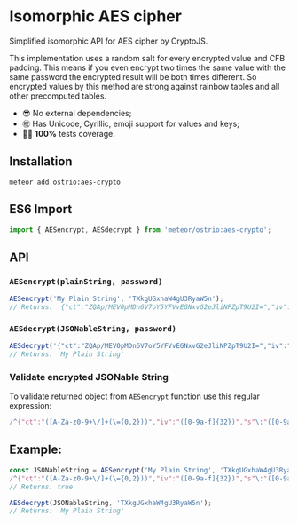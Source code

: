 # Isomorphic AES cipher

Simplified isomorphic API for AES cipher by CryptoJS.

This implementation uses a random salt for every encrypted value and CFB padding. This means if you even encrypt two times the same value with the same password the encrypted result will be both times different. So encrypted values by this method are strong against rainbow tables and all other precomputed tables.

- 😎 No external dependencies;
- ㊗️ Has Unicode, Cyrillic, emoji support for values and keys;
- 👷‍♂️ __100%__ tests coverage.

## Installation

```shell
meteor add ostrio:aes-crypto
```

## ES6 Import

```js
import { AESencrypt, AESdecrypt } from 'meteor/ostrio:aes-crypto';
```

## API

### `AESencrypt(plainString, password)`

```js
AESencrypt('My Plain String', 'TXkgUGxhaW4gU3RyaW5n');
// Returns: '{"ct":"ZQAp/MEV0pMDn6V7oY5YFVvEGNxvG2eJliNPZpT9U2I=","iv":"0e472d2cd20892ac9cfcf91dea4fe98e","s":"35e808ccc71b8c13"}'
```

### `AESdecrypt(JSONableString, password)`

```js
AESdecrypt('{"ct":"ZQAp/MEV0pMDn6V7oY5YFVvEGNxvG2eJliNPZpT9U2I=","iv":"0e472d2cd20892ac9cfcf91dea4fe98e","s":"35e808ccc71b8c13"}', 'TXkgUGxhaW4gU3RyaW5n');
// Returns: 'My Plain String'
```

### Validate encrypted JSONable String

To validate returned object from `AESencrypt` function use this regular expression:

```js
/^{"ct":"([A-Za-z0-9+\/]+(\={0,2}))","iv":"([0-9a-f]{32})","s"\:"([0-9a-f]{16})"}$/;
```

## Example:

```js
const JSONableString = AESencrypt('My Plain String', 'TXkgUGxhaW4gU3RyaW5n');
/^{"ct":"([A-Za-z0-9+\/]+(\={0,2}))","iv":"([0-9a-f]{32})","s"\:"([0-9a-f]{16})"}$/.test(JSONableString);
// Returns: true

AESdecrypt(JSONableString, 'TXkgUGxhaW4gU3RyaW5n');
// Returns: 'My Plain String'
```
